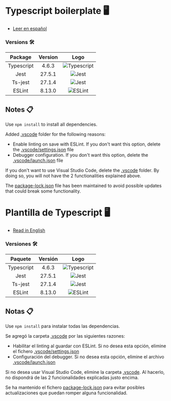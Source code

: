 <a name="english"></a>
# Typescript boilerplate 🖥️

* [Leer en español](#spanish)

### Versions 🛠️

Package | Version | Logo
 :-: | :-: | :-:
   Typescript | 4.6.3 | ![Typescript](https://img.shields.io/badge/TypeScript-007ACC?style=for-the-badge&logo=typescript&logoColor=white)
   Jest | 27.5.1 | ![Jest](https://img.shields.io/badge/Jest-C21325?style=for-the-badge&logo=jest&logoColor=white)
   Ts-jest | 27.1.4 | ![Jest](https://img.shields.io/badge/Jest-C21325?style=for-the-badge&logo=jest&logoColor=white)
   ESLint | 8.13.0 | ![ESLint](https://img.shields.io/badge/eslint-3A33D1?style=for-the-badge&logo=eslint&logoColor=white)

## Notes 📋
Use `npm install` to install all dependencies.

Added [.vscode](/.vscode) folder for the following reasons:
* Enable linting on save with ESLint. If you don't want this option, delete the [.vscode/settings.json](/.vscode/settings.json) file
* Debugger configuration. If you don't want this option, delete the [.vscode/launch.json](/.vscode/launch.json) file

If you don't want to use Visual Studio Code, delete the [.vscode](/.vscode) folder. By doing so, you will not have the 2 functionalities explained above.

The [package-lock.json](/package-lock.json) file has been maintained to avoid possible updates that could break some functionality.

<a name="spanish"></a>
# Plantilla de Typescript 🖥️

* [Read in English](#english)

### Versiones 🛠️

Paquete | Versión | Logo
 :-: | :-: | :-:
   Typescript | 4.6.3 | ![Typescript](https://img.shields.io/badge/TypeScript-007ACC?style=for-the-badge&logo=typescript&logoColor=white)
   Jest | 27.5.1 | ![Jest](https://img.shields.io/badge/Jest-C21325?style=for-the-badge&logo=jest&logoColor=white)
   Ts-jest | 27.1.4 | ![Jest](https://img.shields.io/badge/Jest-C21325?style=for-the-badge&logo=jest&logoColor=white)
   ESLint | 8.13.0 | ![ESLint](https://img.shields.io/badge/eslint-3A33D1?style=for-the-badge&logo=eslint&logoColor=white)

## Notas 📋
Use `npm install` para instalar todas las dependencias.

Se agregó la carpeta [.vscode](/.vscode) por las siguientes razones:
* Habilitar el linting al guardar con ESLint. Si no desea esta opción, elimine el fichero [.vscode/settings.json](/.vscode/settings.json)
* Configuración del debugger. Si no desea esta opción, elimine el archivo [.vscode/launch.json](/.vscode/launch.json)

Si no desea usar Visual Studio Code, elimine la carpeta [.vscode](/.vscode). Al hacerlo, no dispondrá de las 2 funcionalidades explicadas justo encima.

Se ha mantenido el fichero [package-lock.json](/package-lock.json) para evitar posibles actualizaciones que puedan romper alguna funcionalidad.

